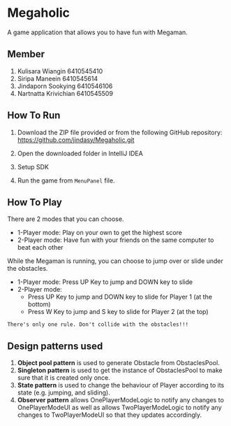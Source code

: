 # Megaholic
A game application that allows you to have fun with Megaman. 

## Member
1. Kulisara Wiangin 6410545410
2. Siripa Maneein 6410545614
3. Jindaporn Sookying 6410546106
4. Nartnatta Krivichian 6410545509

## How To Run
1. Download the ZIP file provided or from the following GitHub repository:
   https://github.com/jindasy/Megaholic.git

2. Open the downloaded folder in IntelliJ IDEA
3. Setup SDK
4. Run the game from ```MenuPanel``` file.


## How To Play
There are 2 modes that you can choose.
- 1-Player mode: Play on your own to get the highest score
- 2-Player mode: Have fun with your friends on the same computer to beat each other

While the Megaman is running, you can choose to jump over or slide under the obstacles.
- 1-Player mode: Press UP Key to jump and DOWN key to slide
- 2-Player mode: 
  - Press UP Key to jump and DOWN key to slide for Player 1 (at the bottom)
  - Press W Key to jump and S key to slide for Player 2 (at the top)

```
There's only one rule. Don't collide with the obstacles!!!
```

## Design patterns used
1. **Object pool pattern** is used to generate Obstacle from ObstaclesPool.
2. **Singleton pattern** is used to get the instance of ObstaclesPool to make sure that it is created only once.
3. **State pattern** is used to change the behaviour of Player according to its state (e.g. jumping, and sliding).
4. **Observer pattern** allows OnePlayerModeLogic to notify any changes to OnePlayerModeUI as well as allows 
TwoPlayerModeLogic to notify any changes to TwoPlayerModeUI so that they updates accordingly.  